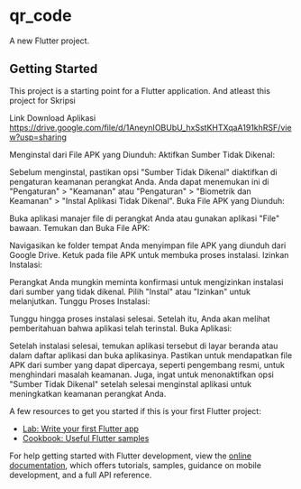 # qr_code

A new Flutter project.

## Getting Started

This project is a starting point for a Flutter application.
And atleast this project for Skripsi


Link Download Aplikasi
https://drive.google.com/file/d/1AneynIOBUbU_hxSstKHTXqaA191khRSF/view?usp=sharing

Menginstal dari File APK yang Diunduh:
Aktifkan Sumber Tidak Dikenal:

Sebelum menginstal, pastikan opsi "Sumber Tidak Dikenal" diaktifkan di pengaturan keamanan perangkat Anda. Anda dapat menemukan ini di "Pengaturan" > "Keamanan" atau "Pengaturan" > "Biometrik dan Keamanan" > "Instal Aplikasi Tidak Dikenal".
Buka File APK yang Diunduh:

Buka aplikasi manajer file di perangkat Anda atau gunakan aplikasi "File" bawaan.
Temukan dan Buka File APK:

Navigasikan ke folder tempat Anda menyimpan file APK yang diunduh dari Google Drive. Ketuk pada file APK untuk membuka proses instalasi.
Izinkan Instalasi:

Perangkat Anda mungkin meminta konfirmasi untuk mengizinkan instalasi dari sumber yang tidak dikenal. Pilih "Instal" atau "Izinkan" untuk melanjutkan.
Tunggu Proses Instalasi:

Tunggu hingga proses instalasi selesai. Setelah itu, Anda akan melihat pemberitahuan bahwa aplikasi telah terinstal.
Buka Aplikasi:

Setelah instalasi selesai, temukan aplikasi tersebut di layar beranda atau dalam daftar aplikasi dan buka aplikasinya.
Pastikan untuk mendapatkan file APK dari sumber yang dapat dipercaya, seperti pengembang resmi, untuk menghindari masalah keamanan. Juga, ingat untuk menonaktifkan opsi "Sumber Tidak Dikenal" setelah selesai menginstal aplikasi untuk meningkatkan keamanan perangkat Anda.






A few resources to get you started if this is your first Flutter project:

- [Lab: Write your first Flutter app](https://docs.flutter.dev/get-started/codelab)
- [Cookbook: Useful Flutter samples](https://docs.flutter.dev/cookbook)

For help getting started with Flutter development, view the
[online documentation](https://docs.flutter.dev/), which offers tutorials,
samples, guidance on mobile development, and a full API reference.
